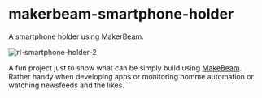 # makerbeam-smartphone-holder
A smartphone holder using MakerBeam.

![rl-smartphone-holder-2](https://user-images.githubusercontent.com/47274144/61691619-3ae89c80-ad2c-11e9-9ac8-0895bc856206.png)

A fun project just to show what can be simply build using [MakeBeam](https://www.makerbeam.com/).
Rather handy when developing apps or monitoring homme automation or watching newsfeeds and the likes.

